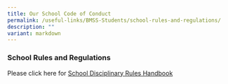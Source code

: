 ```yaml
---
title: Our School Code of Conduct
permalink: /useful-links/BMSS-Students/school-rules-and-regulations/
description: ""
variant: markdown
---
```

###  School Rules and Regulations 

Please click here for [School Disciplinary Rules Handbook](/files/School_Disciplinary_Rules_Hanbook_2024.pdf)